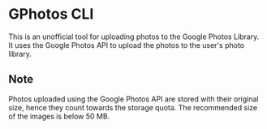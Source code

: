 # GPhotos CLI

This is an unofficial tool for uploading photos to the Google Photos Library. It uses the Google Photos API to upload the photos to the user's photo library.

## Note
Photos uploaded using the Google Photos API are stored with their original size, hence they count towards the storage quota. The recommended size of the images is below 50 MB.